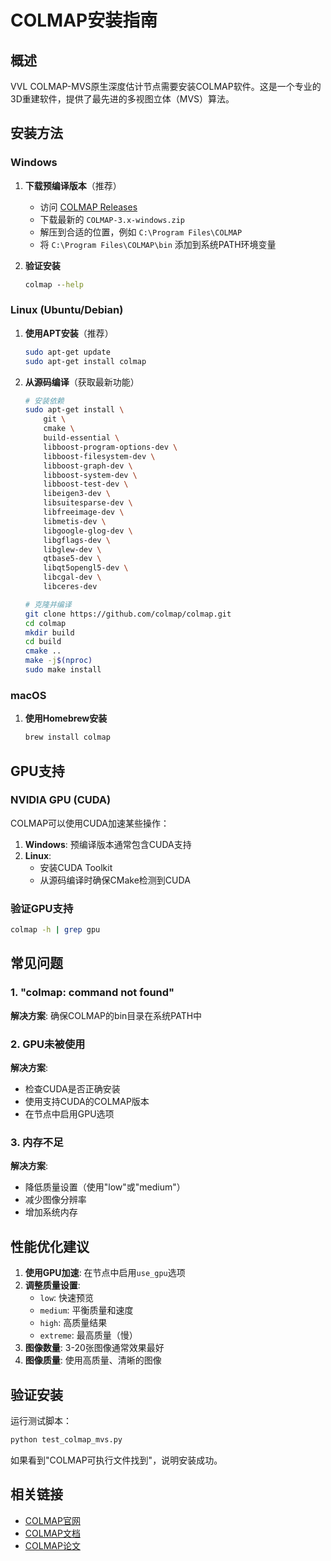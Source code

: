 # COLMAP安装指南

## 概述

VVL COLMAP-MVS原生深度估计节点需要安装COLMAP软件。这是一个专业的3D重建软件，提供了最先进的多视图立体（MVS）算法。

## 安装方法

### Windows

1. **下载预编译版本**（推荐）
   - 访问 [COLMAP Releases](https://github.com/colmap/colmap/releases)
   - 下载最新的 `COLMAP-3.x-windows.zip`
   - 解压到合适的位置，例如 `C:\Program Files\COLMAP`
   - 将 `C:\Program Files\COLMAP\bin` 添加到系统PATH环境变量

2. **验证安装**
   ```cmd
   colmap --help
   ```

### Linux (Ubuntu/Debian)

1. **使用APT安装**（推荐）
   ```bash
   sudo apt-get update
   sudo apt-get install colmap
   ```

2. **从源码编译**（获取最新功能）
   ```bash
   # 安装依赖
   sudo apt-get install \
       git \
       cmake \
       build-essential \
       libboost-program-options-dev \
       libboost-filesystem-dev \
       libboost-graph-dev \
       libboost-system-dev \
       libboost-test-dev \
       libeigen3-dev \
       libsuitesparse-dev \
       libfreeimage-dev \
       libmetis-dev \
       libgoogle-glog-dev \
       libgflags-dev \
       libglew-dev \
       qtbase5-dev \
       libqt5opengl5-dev \
       libcgal-dev \
       libceres-dev

   # 克隆并编译
   git clone https://github.com/colmap/colmap.git
   cd colmap
   mkdir build
   cd build
   cmake ..
   make -j$(nproc)
   sudo make install
   ```

### macOS

1. **使用Homebrew安装**
   ```bash
   brew install colmap
   ```

## GPU支持

### NVIDIA GPU (CUDA)

COLMAP可以使用CUDA加速某些操作：

1. **Windows**: 预编译版本通常包含CUDA支持
2. **Linux**: 
   - 安装CUDA Toolkit
   - 从源码编译时确保CMake检测到CUDA

### 验证GPU支持

```bash
colmap -h | grep gpu
```

## 常见问题

### 1. "colmap: command not found"

**解决方案**: 确保COLMAP的bin目录在系统PATH中

### 2. GPU未被使用

**解决方案**: 
- 检查CUDA是否正确安装
- 使用支持CUDA的COLMAP版本
- 在节点中启用GPU选项

### 3. 内存不足

**解决方案**:
- 降低质量设置（使用"low"或"medium"）
- 减少图像分辨率
- 增加系统内存

## 性能优化建议

1. **使用GPU加速**: 在节点中启用`use_gpu`选项
2. **调整质量设置**: 
   - `low`: 快速预览
   - `medium`: 平衡质量和速度
   - `high`: 高质量结果
   - `extreme`: 最高质量（慢）
3. **图像数量**: 3-20张图像通常效果最好
4. **图像质量**: 使用高质量、清晰的图像

## 验证安装

运行测试脚本：

```bash
python test_colmap_mvs.py
```

如果看到"COLMAP可执行文件找到"，说明安装成功。

## 相关链接

- [COLMAP官网](https://colmap.github.io/)
- [COLMAP文档](https://colmap.github.io/tutorial.html)
- [COLMAP论文](https://demuc.de/papers/schoenberger2016sfm.pdf) 